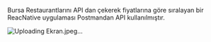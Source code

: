 Bursa Restaurantlarını API dan çekerek fiyatlarına göre sıralayan bir ReacNative uygulaması
Postmandan API kullanılmıştır.

![Uploading Ekran.jpeg…]()

